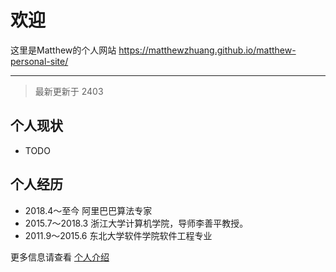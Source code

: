 # 欢迎

这里是Matthew的个人网站 <https://matthewzhuang.github.io/matthew-personal-site/>

---

> 最新更新于 2403

## 个人现状

- TODO

## 个人经历
- 2018.4～至今 阿里巴巴算法专家
- 2015.7～2018.3  浙江大学计算机学院，导师李善平教授。
- 2011.9～2015.6  东北大学软件学院软件工程专业

更多信息请查看 [个人介绍](./关于博主/introduction.md)
